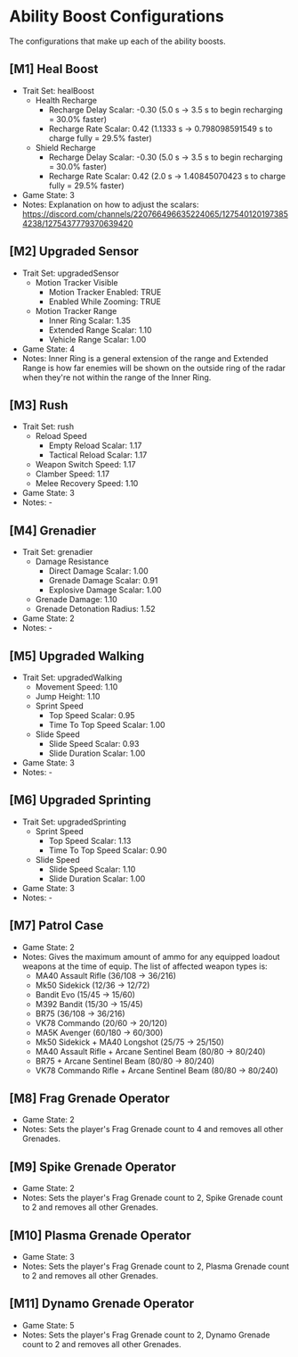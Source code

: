# Ability Boost Configurations

The configurations that make up each of the ability boosts.

<!--
## [#] Armor Mod Name
- Trait Set: #
  - Weapon Damage: #.##
  - Reload Speed
    - Empty Reload Scalar: #.##
    - Tactical Reload Scalar: #.##
  - Weapon Switch Speed: #.##
  - Movement Speed: #.##
  - Movement Speed With Turret: #.##
  - Jump Height: #.##
  - Clamber Speed: #.##
  - Sprint Speed
    - Top Speed Scalar: #.##
    - Time To Top Speed Scalar: #.##
  - Slide Speed
    - Slide Speed Scalar: #.##
    - Slide Duration Scalar: #.##
  - Melee Damage: #.##
  - Melee Impulse: #.##
  - Melee Recovery Speed: #.##
  - Bonus Health: #.##
  - Bonus Shield: #.##
  - Health Recharge
    - Recharge Delay Scalar: #.##
    - Recharge Rate Scalar: #.##
  - Shield Recharge
    - Recharge Delay Scalar: #.##
    - Recharge Rate Scalar: #.##
  - Vampirism
    - Shield Scalar: #.##
    - Health Scalar: #.##
  - Damage Resistance
    - Direct Damage Scalar: #.##
    - Grenade Damage Scalar: #.##
    - Explosive Damage Scalar: #.##
  - Headshot Protection: TRUE/FALSE
  - Grenade Damage: #.##
  - Grenade Detonation Radius: #.##
  - Grenade Impulse: #.##
  - VFX - Active Camouflage
    - Intensity Scalar: #.##
    - Interpolation Scalar: #.##
  - VFX - Overshield: TRUE/FALSE
  - Motion Tracker Visible
    - Motion Tracker Enabled: TRUE/FALSE
    - Enabled While Zooming: TRUE/FALSE
  - Motion Tracker Range
    - Inner Ring Scalar: #.##
    - Extended Range Scalar: #.##
    - Vehicle Range Scalar: #.##
- Game State: #
- Notes: -
-->

## [M1] Heal Boost
- Trait Set: healBoost
  - Health Recharge
    - Recharge Delay Scalar: -0.30 (5.0 s -> 3.5 s to begin recharging = 30.0% faster)
    - Recharge Rate Scalar: 0.42 (1.1333 s -> 0.798098591549 s to charge fully = 29.5% faster)
  - Shield Recharge
    - Recharge Delay Scalar: -0.30 (5.0 s -> 3.5 s to begin recharging = 30.0% faster)
    - Recharge Rate Scalar: 0.42 (2.0 s -> 1.40845070423 s to charge fully = 29.5% faster)
- Game State: 3
- Notes: Explanation on how to adjust the scalars: https://discord.com/channels/220766496635224065/1275401201973854238/1275437779370639420

## [M2] Upgraded Sensor
- Trait Set: upgradedSensor
  - Motion Tracker Visible
    - Motion Tracker Enabled: TRUE
    - Enabled While Zooming: TRUE
  - Motion Tracker Range
    - Inner Ring Scalar: 1.35
    - Extended Range Scalar: 1.10
    - Vehicle Range Scalar: 1.00
- Game State: 4
- Notes: Inner Ring is a general extension of the range and Extended Range is how far enemies will be shown on the outside ring of the radar when they're not within the range of the Inner Ring.

## [M3] Rush
- Trait Set: rush
  - Reload Speed
    - Empty Reload Scalar: 1.17
    - Tactical Reload Scalar: 1.17
  - Weapon Switch Speed: 1.17
  - Clamber Speed: 1.17
  - Melee Recovery Speed: 1.10
- Game State: 3
- Notes: -

## [M4] Grenadier
- Trait Set: grenadier
  - Damage Resistance
    - Direct Damage Scalar: 1.00
    - Grenade Damage Scalar: 0.91
    - Explosive Damage Scalar: 1.00
  - Grenade Damage: 1.10
  - Grenade Detonation Radius: 1.52
- Game State: 2
- Notes: -

## [M5] Upgraded Walking
- Trait Set: upgradedWalking
  - Movement Speed: 1.10
  - Jump Height: 1.10
  - Sprint Speed
    - Top Speed Scalar: 0.95
    - Time To Top Speed Scalar: 1.00
  - Slide Speed
    - Slide Speed Scalar: 0.93
    - Slide Duration Scalar: 1.00
- Game State: 3
- Notes: -

## [M6] Upgraded Sprinting
- Trait Set: upgradedSprinting
  - Sprint Speed
    - Top Speed Scalar: 1.13
    - Time To Top Speed Scalar: 0.90
  - Slide Speed
    - Slide Speed Scalar: 1.10
    - Slide Duration Scalar: 1.00
- Game State: 3
- Notes: -

## [M7] Patrol Case
- Game State: 2
- Notes: Gives the maximum amount of ammo for any equipped loadout weapons at the time of equip. The list of affected weapon types is:
  - MA40 Assault Rifle (36/108 -> 36/216)
  - Mk50 Sidekick (12/36 -> 12/72)
  - Bandit Evo (15/45 -> 15/60)
  - M392 Bandit (15/30 -> 15/45)
  - BR75 (36/108 -> 36/216)
  - VK78 Commando (20/60 -> 20/120)
  - MA5K Avenger (60/180 -> 60/300)
  - Mk50 Sidekick + MA40 Longshot (25/75 -> 25/150)
  - MA40 Assault Rifle + Arcane Sentinel Beam (80/80 -> 80/240)
  - BR75 + Arcane Sentinel Beam (80/80 -> 80/240)
  - VK78 Commando Rifle + Arcane Sentinel Beam (80/80 -> 80/240)

## [M8] Frag Grenade Operator
- Game State: 2
- Notes: Sets the player's Frag Grenade count to 4 and removes all other Grenades.

## [M9] Spike Grenade Operator
- Game State: 2
- Notes: Sets the player's Frag Grenade count to 2, Spike Grenade count to 2 and removes all other Grenades.

## [M10] Plasma Grenade Operator
- Game State: 3
- Notes: Sets the player's Frag Grenade count to 2, Plasma Grenade count to 2 and removes all other Grenades.

## [M11] Dynamo Grenade Operator
- Game State: 5
- Notes: Sets the player's Frag Grenade count to 2, Dynamo Grenade count to 2 and removes all other Grenades.
